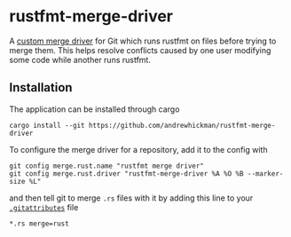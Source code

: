 # rustfmt-merge-driver

A [custom merge driver](https://git-scm.com/docs/gitattributes#_defining_a_custom_merge_driver) for Git which runs rustfmt on files before trying to merge them. This helps resolve conflicts caused by one user modifying some code while another runs rustfmt.

## Installation

The application can be installed through cargo

```
cargo install --git https://github.com/andrewhickman/rustfmt-merge-driver
```

To configure the merge driver for a repository, add it to the config with

```
git config merge.rust.name "rustfmt merge driver"
git config merge.rust.driver "rustfmt-merge-driver %A %O %B --marker-size %L"
```

and then tell git to merge `.rs` files with it by adding this line to your [`.gitattributes`](https://git-scm.com/docs/gitattributes) file

```
*.rs merge=rust
```
